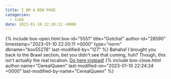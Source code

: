 ```yaml
---
title: I AM A NEW PAGE
categories:
  - ssbb
date: 2023-01-10 22:20:11 +0000
---
```

{% include box-open.html box-id="5551" title="Gotcha!" author-id="28590" timestamp="2023-01-10 22:20:11 +0000" type="norm" dbname="box55276" last-modified-by="127" %}
Bahaha! I brought you back to the Brawl section, bet you didn't see that coming, huh? Though, this isn't actually the real location. <a href="https://starmen.net/ssb4/characters/booboo/index.php" >Go here instead!</a>
{% include box-close.html author-name="CerealQueen" last-modified-on="2023-01-10 22:24:24 +0000" last-modified-by-name="CerealQueen" %}
